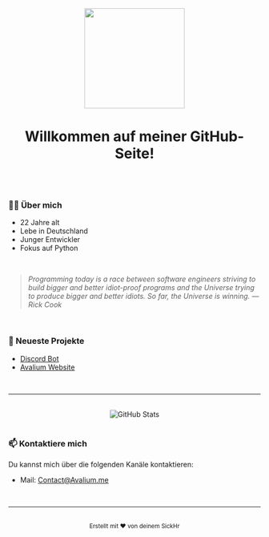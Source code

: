 <div id="header" align="center">
  <img src="https://media.giphy.com/media/M9gbBd9nbDrOTu1Mqx/giphy.gif" width="200"/>
  <h1>Willkommen auf meiner GitHub-Seite!</h1>
</div>

<br>

<div id="badges" align="center">
  </a>
  <img src="https://komarev.com/ghpvc/?username=SickHr&style=flat-square&color=blue" alt=""/>
</div>

<br>

### 👨‍💻 Über mich

- 22 Jahre alt
- Lebe in Deutschland
- Junger Entwickler
- Fokus auf Python

<br>

> *Programming today is a race between software engineers striving to build bigger and better idiot-proof programs and the Universe trying to produce bigger and better idiots. So far, the Universe is winning. ― Rick Cook*

<br>

### 🚀 Neueste Projekte

- [Discord Bot](https://github.com/SickHr/Stewie-2.0)
- [Avalium Website](https://github.com/SickHr/Avalium)

<br>

---

<br>

<div align="center">
  <img src="https://github-readme-stats.vercel.app/api?username=SickHr&show_icons=true&theme=dracula" alt="GitHub Stats" />
</div>

<br>

### 📫 Kontaktiere mich

Du kannst mich über die folgenden Kanäle kontaktieren:

- Mail: Contact@Avalium.me

<br>

---

<br>

<div align="center">
  <sub>Erstellt mit ❤️ von deinem SickHr</sub>
</div>
